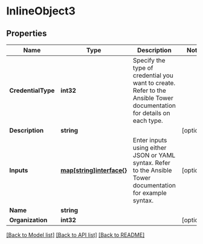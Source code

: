 # InlineObject3

## Properties

Name | Type | Description | Notes
------------ | ------------- | ------------- | -------------
**CredentialType** | **int32** | Specify the type of credential you want to create. Refer to the Ansible Tower documentation for details on each type. | 
**Description** | **string** |  | [optional] 
**Inputs** | [**map[string]interface{}**](.md) | Enter inputs using either JSON or YAML syntax. Refer to the Ansible Tower documentation for example syntax. | [optional] 
**Name** | **string** |  | 
**Organization** | **int32** |  | [optional] 

[[Back to Model list]](../README.md#documentation-for-models) [[Back to API list]](../README.md#documentation-for-api-endpoints) [[Back to README]](../README.md)


